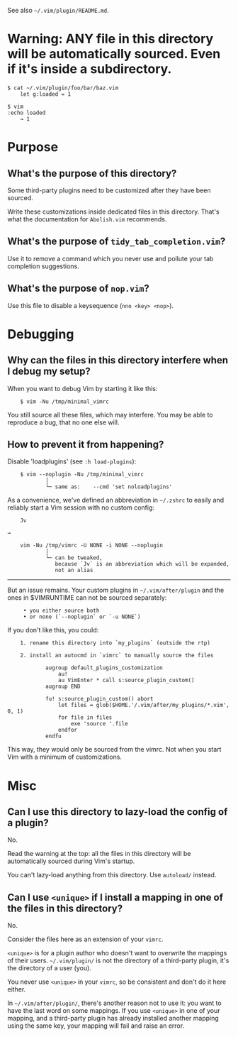 See also `~/.vim/plugin/README.md`.

# Warning: ANY file in this directory will be automatically sourced. Even if it's inside a subdirectory.

    $ cat ~/.vim/plugin/foo/bar/baz.vim
        let g:loaded = 1

    $ vim
    :echo loaded
        → 1

##
# Purpose
## What's the purpose of this directory?

Some third-party plugins need to be customized after they have been sourced.

Write these customizations inside dedicated files in this directory.
That's what the documentation for `Abolish.vim` recommends.

## What's the purpose of `tidy_tab_completion.vim`?

Use it to remove  a command which you never use and  pollute your tab completion
suggestions.

## What's the purpose of `nop.vim`?

Use this file to disable a keysequence (`nno <key> <nop>`).

##
# Debugging
## Why can the files in this directory interfere when I debug my setup?

When you want to debug Vim by starting it like this:

        $ vim -Nu /tmp/minimal_vimrc

You still source all these files, which may interfere.
You may be able to reproduce a bug, that no one else will.

## How to prevent it from happening?

Disable 'loadplugins' (see `:h load-plugins`):

        $ vim --noplugin -Nu /tmp/minimal_vimrc
                │
                └─ same as:    --cmd 'set noloadplugins'


As a  convenience, we've  defined an  abbreviation in  `~/.zshrc` to  easily and
reliably start a Vim session with no custom config:

        Jv

    →

        vim -Nu /tmp/vimrc -U NONE -i NONE --noplugin
                │
                └─ can be tweaked,
                   because `Jv` is an abbreviation which will be expanded,
                   not an alias

---

But an issue remains.
Your custom plugins in `~/.vim/after/plugin` and the ones in $VIMRUNTIME can not
be sourced separately:

         • you either source both
         • or none (`--noplugin` or `-u NONE`)

If you don't like this, you could:

        1. rename this directory into `my_plugins` (outside the rtp)

        2. install an autocmd in `vimrc` to manually source the files

                augroup default_plugins_customization
                    au!
                    au VimEnter * call s:source_plugin_custom()
                augroup END

                fu! s:source_plugin_custom() abort
                    let files = glob($HOME.'/.vim/after/my_plugins/*.vim', 0, 1)
                    for file in files
                        exe 'source '.file
                    endfor
                endfu

This way, they would only be sourced from the vimrc.
Not when you start Vim with a minimum of customizations.

##
# Misc
## Can I use this directory to lazy-load the config of a plugin?

No.

Read the warning at the top:
all  the files  in this  directory will  be automatically  sourced during  Vim's
startup.

You can't lazy-load anything from this directory.
Use `autoload/` instead.

## Can I use `<unique>` if I install a mapping in one of the files in this directory?

No.

Consider the files here as an extension of your `vimrc`.

`<unique>` is for a plugin author who  doesn't want to overwrite the mappings of
their users.
`~/.vim/plugin/`  is  not  the  directory  of a  third-party  plugin,  it's  the
directory of a user (you).

You never use `<unique>` in your `vimrc`,  so be consistent and don't do it here
either.


In `~/.vim/after/plugin/`, there's another reason not to use it:
you want to have the last word on some mappings.
If you  use `<unique>`  in one  of your  mapping, and  a third-party  plugin has
already installed another mapping using the same key, your mapping will fail and
raise an error.

